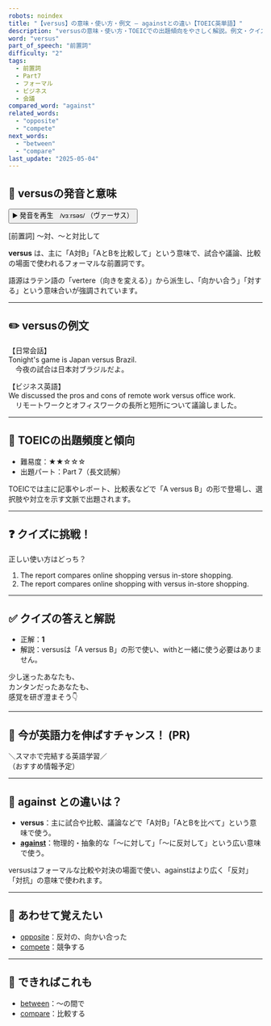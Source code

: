 ```yaml
---
robots: noindex
title: "【versus】の意味・使い方・例文 ― againstとの違い【TOEIC英単語】"
description: "versusの意味・使い方・TOEICでの出題傾向をやさしく解説。例文・クイズ付きでagainstとの違いもわかりやすく学べます。"
word: "versus"
part_of_speech: "前置詞"
difficulty: "2"
tags:
  - 前置詞
  - Part7
  - フォーマル
  - ビジネス
  - 会議
compared_word: "against"
related_words:
  - "opposite"
  - "compete"
next_words:
  - "between"
  - "compare"
last_update: "2025-05-04"
---
```


## 🔰 versusの発音と意味

<button class="play-audio" onclick="playTTS('versus')">
  <span class="play-audio-main">
    ▶️ 発音を再生　/vɜːrsəs/
  </span>
  <span class="play-audio-sub">
    （ヴァーサス）
  </span>
</button>

[前置詞] ～対、～と対比して

**versus** は、主に「A対B」「AとBを比較して」という意味で、試合や議論、比較の場面で使われるフォーマルな前置詞です。

語源はラテン語の「vertere（向きを変える）」から派生し、「向かい合う」「対する」という意味合いが強調されています。

---

## ✏️ versusの例文

【日常会話】  
Tonight's game is Japan versus Brazil.  
　今夜の試合は日本対ブラジルだよ。

【ビジネス英語】  
We discussed the pros and cons of remote work versus office work.  
　リモートワークとオフィスワークの長所と短所について議論しました。

---

## 🎯 TOEICの出題頻度と傾向

- 難易度：★★☆☆☆
- 出題パート：Part 7（長文読解）

TOEICでは主に記事やレポート、比較表などで「A versus B」の形で登場し、選択肢や対立を示す文脈で出題されます。

---

## ❓ クイズに挑戦！

正しい使い方はどっち？

1. The report compares online shopping versus in-store shopping.  
2. The report compares online shopping with versus in-store shopping.

---

## ✅ クイズの答えと解説

- 正解：**1**
- 解説：versusは「A versus B」の形で使い、withと一緒に使う必要はありません。

少し迷ったあなたも、  
カンタンだったあなたも、  
感覚を研ぎ澄まそう👇️

---

## 🚀 今が英語力を伸ばすチャンス！ (PR)

<div class="info-center">
＼スマホで完結する英語学習／<br>  
（おすすめ情報予定）
</div>

---

## 🤔  against との違いは？

- **versus**：主に試合や比較、議論などで「A対B」「AとBを比べて」という意味で使う。
- **[against](/word/against/)**：物理的・抽象的な「～に対して」「～に反対して」という広い意味で使う。

versusはフォーマルな比較や対決の場面で使い、againstはより広く「反対」「対抗」の意味で使われます。

---

## 🧩 あわせて覚えたい

- [opposite](/word/opposite/)：反対の、向かい合った
- [compete](/word/compete/)：競争する

---

## 📖 できればこれも

- [between](/word/between/)：～の間で
- [compare](/word/compare/)：比較する

<!-- cvid: aid39_bid47 -->
